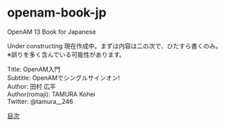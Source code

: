 # openam-book-jp
OpenAM 13 Book for Japanese

Under constructing
現在作成中。まずは内容は二の次で、ひたすら書くのみ。
※誤りを多く含んでいる可能性があります。

Title: OpenAM入門  
Subtitle: OpenAMでシングルサインオン!  
Author: 田村 広平  
Author(romaji): TAMURA Kohei  
Twitter: @tamura__246  

[目次](https://github.com/k-tamura/openam-book-jp/blob/master/outline.md)
